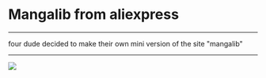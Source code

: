 <h1>Mangalib from aliexpress</h1>
<hr>
<p>four dude decided to make their own mini version of the site "mangalib"</p>
<hr>
<img src="https://lh3.googleusercontent.com/QQLu3ltlvFZaznIJrmwSpjSHFz_ZcSdHfNxz7whhUbvTQO5BXdGprsM83O8T5pIwmuI=h500"/>
